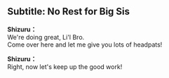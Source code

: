 # 

  
## Subtitle: No Rest for Big Sis
  
**Shizuru：**  
We're doing great, Li'l Bro.  
Come over here and let me give you lots of headpats!  
  
**Shizuru：**  
Right, now let's keep up the good work!  
